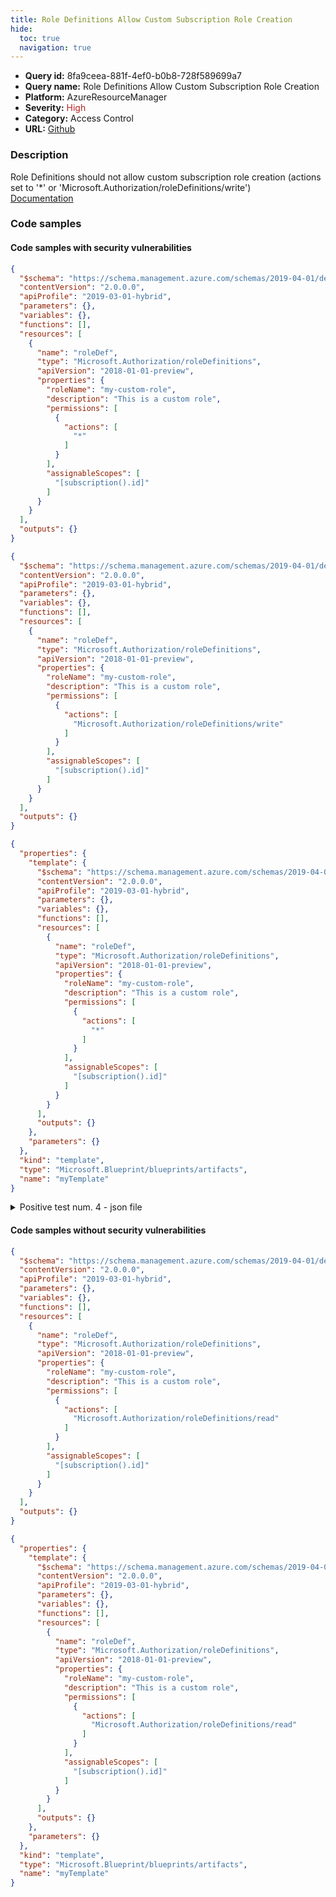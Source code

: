 ```yaml
---
title: Role Definitions Allow Custom Subscription Role Creation
hide:
  toc: true
  navigation: true
---
```


<style>
  .highlight .hll {
    background-color: #ff171742;
  }
  .md-content {
    max-width: 1100px;
    margin: 0 auto;
  }
</style>

-   **Query id:** 8fa9ceea-881f-4ef0-b0b8-728f589699a7
-   **Query name:** Role Definitions Allow Custom Subscription Role Creation
-   **Platform:** AzureResourceManager
-   **Severity:** <span style="color:#bb2124">High</span>
-   **Category:** Access Control
-   **URL:** [Github](https://github.com/Checkmarx/kics/tree/master/assets/queries/azureResourceManager/role_definitions_allow_custom_subscription_role_creation)

### Description
Role Definitions should not allow custom subscription role creation (actions set to '*' or 'Microsoft.Authorization/roleDefinitions/write')<br>
[Documentation](https://docs.microsoft.com/en-us/azure/templates/microsoft.authorization/roledefinitions?tabs=json#permission-object)

### Code samples
#### Code samples with security vulnerabilities
```json title="Positive test num. 1 - json file" hl_lines="18"
{
  "$schema": "https://schema.management.azure.com/schemas/2019-04-01/deploymentTemplate.json#",
  "contentVersion": "2.0.0.0",
  "apiProfile": "2019-03-01-hybrid",
  "parameters": {},
  "variables": {},
  "functions": [],
  "resources": [
    {
      "name": "roleDef",
      "type": "Microsoft.Authorization/roleDefinitions",
      "apiVersion": "2018-01-01-preview",
      "properties": {
        "roleName": "my-custom-role",
        "description": "This is a custom role",
        "permissions": [
          {
            "actions": [
              "*"
            ]
          }
        ],
        "assignableScopes": [
          "[subscription().id]"
        ]
      }
    }
  ],
  "outputs": {}
}

```
```json title="Positive test num. 2 - json file" hl_lines="18"
{
  "$schema": "https://schema.management.azure.com/schemas/2019-04-01/deploymentTemplate.json#",
  "contentVersion": "2.0.0.0",
  "apiProfile": "2019-03-01-hybrid",
  "parameters": {},
  "variables": {},
  "functions": [],
  "resources": [
    {
      "name": "roleDef",
      "type": "Microsoft.Authorization/roleDefinitions",
      "apiVersion": "2018-01-01-preview",
      "properties": {
        "roleName": "my-custom-role",
        "description": "This is a custom role",
        "permissions": [
          {
            "actions": [
              "Microsoft.Authorization/roleDefinitions/write"
            ]
          }
        ],
        "assignableScopes": [
          "[subscription().id]"
        ]
      }
    }
  ],
  "outputs": {}
}

```
```json title="Positive test num. 3 - json file" hl_lines="20"
{
  "properties": {
    "template": {
      "$schema": "https://schema.management.azure.com/schemas/2019-04-01/deploymentTemplate.json#",
      "contentVersion": "2.0.0.0",
      "apiProfile": "2019-03-01-hybrid",
      "parameters": {},
      "variables": {},
      "functions": [],
      "resources": [
        {
          "name": "roleDef",
          "type": "Microsoft.Authorization/roleDefinitions",
          "apiVersion": "2018-01-01-preview",
          "properties": {
            "roleName": "my-custom-role",
            "description": "This is a custom role",
            "permissions": [
              {
                "actions": [
                  "*"
                ]
              }
            ],
            "assignableScopes": [
              "[subscription().id]"
            ]
          }
        }
      ],
      "outputs": {}
    },
    "parameters": {}
  },
  "kind": "template",
  "type": "Microsoft.Blueprint/blueprints/artifacts",
  "name": "myTemplate"
}

```
<details><summary>Positive test num. 4 - json file</summary>

```json hl_lines="20"
{
  "properties": {
    "template": {
      "$schema": "https://schema.management.azure.com/schemas/2019-04-01/deploymentTemplate.json#",
      "contentVersion": "2.0.0.0",
      "apiProfile": "2019-03-01-hybrid",
      "parameters": {},
      "variables": {},
      "functions": [],
      "resources": [
        {
          "name": "roleDef",
          "type": "Microsoft.Authorization/roleDefinitions",
          "apiVersion": "2018-01-01-preview",
          "properties": {
            "roleName": "my-custom-role",
            "description": "This is a custom role",
            "permissions": [
              {
                "actions": [
                  "Microsoft.Authorization/roleDefinitions/write"
                ]
              }
            ],
            "assignableScopes": [
              "[subscription().id]"
            ]
          }
        }
      ],
      "outputs": {}
    },
    "parameters": {}
  },
  "kind": "template",
  "type": "Microsoft.Blueprint/blueprints/artifacts",
  "name": "myTemplate"
}

```
</details>


#### Code samples without security vulnerabilities
```json title="Negative test num. 1 - json file"
{
  "$schema": "https://schema.management.azure.com/schemas/2019-04-01/deploymentTemplate.json#",
  "contentVersion": "2.0.0.0",
  "apiProfile": "2019-03-01-hybrid",
  "parameters": {},
  "variables": {},
  "functions": [],
  "resources": [
    {
      "name": "roleDef",
      "type": "Microsoft.Authorization/roleDefinitions",
      "apiVersion": "2018-01-01-preview",
      "properties": {
        "roleName": "my-custom-role",
        "description": "This is a custom role",
        "permissions": [
          {
            "actions": [
              "Microsoft.Authorization/roleDefinitions/read"
            ]
          }
        ],
        "assignableScopes": [
          "[subscription().id]"
        ]
      }
    }
  ],
  "outputs": {}
}

```
```json title="Negative test num. 2 - json file"
{
  "properties": {
    "template": {
      "$schema": "https://schema.management.azure.com/schemas/2019-04-01/deploymentTemplate.json#",
      "contentVersion": "2.0.0.0",
      "apiProfile": "2019-03-01-hybrid",
      "parameters": {},
      "variables": {},
      "functions": [],
      "resources": [
        {
          "name": "roleDef",
          "type": "Microsoft.Authorization/roleDefinitions",
          "apiVersion": "2018-01-01-preview",
          "properties": {
            "roleName": "my-custom-role",
            "description": "This is a custom role",
            "permissions": [
              {
                "actions": [
                  "Microsoft.Authorization/roleDefinitions/read"
                ]
              }
            ],
            "assignableScopes": [
              "[subscription().id]"
            ]
          }
        }
      ],
      "outputs": {}
    },
    "parameters": {}
  },
  "kind": "template",
  "type": "Microsoft.Blueprint/blueprints/artifacts",
  "name": "myTemplate"
}

```
